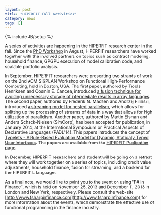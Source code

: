 ```yaml
---
layout: post
title: "HIPERFIT Fall Activities"
category: news
tags: []
---
```

{% include JB/setup %}

A series of activities are happening in the HIPERFIT research center
in the fall. Since the [PhD Workshop](/news/2013/07/31/internal-hiperfit-phd-workshop) in August, HIPERFIT researchers
have worked together with the involved partners on topics such as
contract modeling, household finance, GPGPU execution of model
calibration code, and scalable portfolio analysis. 

In September, HIPERFIT researchers were presenting two strands of work
on the 2nd ACM SIGPLAN Workshop on Functional High-Performance
Computing, held in Boston, USA. The first paper, authored by Troels
Henriksen and Cosmin E. Oancea, introduced [a fusion technique for
avoiding unnecessary storage of intermediate results in array
languages](/pdf/fhpc13_troels.pdf). The second paper, authored by
Frederik M. Madsen and Andrzej Filinski, introduced [a streaming model
for nested parallelism](/pdf/fhpc13_madsen.pdf), which allows for
splitting up the processing of streams of data in a way that allows
for high utilization of parallelism. Another paper, authored by Martin
Elsman and Anders Schack-Nielsen (SimCorp), has been accepted for
publication, in January 2014, at the International Symposium on
Practical Aspects of Declarative Languages (PADL’14). This papers
introduces the concept of [Typelets - A Rule-Based Evaluation Model
for Dynamic, Statically Typed User
Interfaces](/pdf/typelets_final.pdf). The papers are available from the
[HIPERFIT Publication page](/publications.html).

In December, HIPERFIT researchers and student will be going on a
retreat where they will work together on a series of topics, including
credit value adjustments, household finance, fusion for streaming, and
a backend for the HIPERFIT L language.

As a final note, we would like to point you to the event on using "F#
in Finance", which is held on November 25, 2013 and December 11, 2013
in London and New York, respectively. Please consult the web-site
[http://www.fsharpinfinance.com](http://www.fsharpinfinance.com) for
more information about the events, which demonstrate the effective use
of functional programming in the finance industry.
